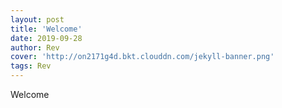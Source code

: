 ```yaml
---
layout: post
title: 'Welcome'
date: 2019-09-28
author: Rev
cover: 'http://on2171g4d.bkt.clouddn.com/jekyll-banner.png'
tags: Rev
---
```


Welcome

